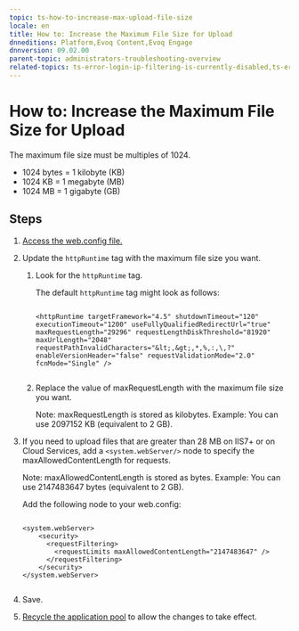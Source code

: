 ```yaml
---
topic: ts-how-to-increase-max-upload-file-size
locale: en
title: How to: Increase the Maximum File Size for Upload
dnneditions: Platform,Evoq Content,Evoq Engage
dnnversion: 09.02.00
parent-topic: administrators-troubleshooting-overview
related-topics: ts-error-login-ip-filtering-is-currently-disabled,ts-error-another-user-has-taken-action-on-the-page,ts-error-unknown-server-tag-DNNComboBox,ts-error-could-not-load-awssdk,ts-error-sql-timeout,ts-error-argumentnullexception-after-move-upgrade,ts-install-missing-resources,ts-mixed-content-ssl,ts-broken-profile-image,ts-page-remains-in-draft,ts-unable-to-remove-page-redirect-urls,ts-site-theme-not-loading,ts-incomplete-content-localization,ts-missing-persona-bar
---
```


# How to: Increase the Maximum File Size for Upload

The maximum file size must be multiples of 1024.

*   1024 bytes = 1 kilobyte (KB)
*   1024 KB = 1 megabyte (MB)
*   1024 MB = 1 gigabyte (GB)

## Steps

1.  [Access the web.config file.](access-web-config)
2.  Update the `httpRuntime` tag with the maximum file size you want.
    1.  Look for the `httpRuntime` tag.
        
        The default `httpRuntime` tag might look as follows:
        
        ```
        
        <httpRuntime targetFramework="4.5" shutdownTimeout="120" executionTimeout="1200" useFullyQualifiedRedirectUrl="true" maxRequestLength="29296" requestLengthDiskThreshold="81920" maxUrlLength="2048" requestPathInvalidCharacters="&lt;,&gt;,*,%,:,\,?" enableVersionHeader="false" requestValidationMode="2.0" fcnMode="Single" />
                                    
        ```
        
    2.  Replace the value of maxRequestLength with the maximum file size you want.
        
        Note: maxRequestLength is stored as kilobytes. Example: You can use 2097152 KB (equivalent to 2 GB).
        
3.  If you need to upload files that are greater than 28 MB on IIS7+ or on Cloud Services, add a `<system.webServer/>` node to specify the maxAllowedContentLength for requests.
    
    Note: maxAllowedContentLength is stored as bytes. Example: You can use 2147483647 bytes (equivalent to 2 GB).
    
    Add the following node to your web.config:
    
    ```
    
    <system.webServer>
        <security>
          <requestFiltering>
            <requestLimits maxAllowedContentLength="2147483647" />
          </requestFiltering>
        </security>
    </system.webServer>
                        
    ```
    
4.  Save.
5.  [Recycle the application pool](https://technet.microsoft.com/en-us/library/cc770764(v=ws.10).aspx) to allow the changes to take effect.